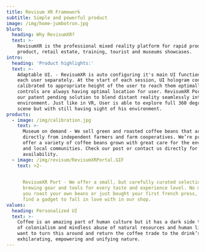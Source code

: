 ```yaml
---
title: Revisum XR Framework
subtitle: Simple and powerful product
image: /img/home-jumbotron.jpg
blurb:
  heading: Why RevisumXR?
  text: >-
    RevisumXR is the professional mixed reality platform for rapid production of
    product, retail estate, training, tourist and museums showcases.
intro:
  heading: 'Product highlights:'
  text: >-
    Adaptable UI. - RevisumXR is auto configuring it's main UI functions for
    each user separately. At the start of each session, UI hologram controls are
    calibrated to appropriate height of the user to reach them optimally. All
    controls are always having optimal location for user. RevisumXR Port - is
    our patent pending solution to blend distant reality seamlessly into user
    environment. Just like in VR, User is able to explore full 360 degree remote
    scene but with still having sight of his environment. 
products:
  - image: /img/calibration.jpg
    text: >-
      Museum on demand - We sell green and roasted coffee beans that are sourced
      directly from independent farmers and farm cooperatives. We’re proud to
      offer a variety of coffee beans grown with great care for the environment
      and local communities. Check our post or contact us directly for current
      availability.
  - image: /img/revisum/RevisumXRPortal.GIF
    text: >2-

       
      RevisumXR Port - We offer a small, but carefully curated selection of
      brewing gear and tools for every taste and experience level. No matter if
      you roast your own beans or just bought your first french press, you’ll
      find a gadget to fall in love with in our shop.
values:
  heading: Personalized UI
  text: >-
    Coffee is an amazing part of human culture but it has a dark side too – one
    of colonialism and mindless abuse of natural resources and human lives. We
    want to turn this around and return the coffee trade to the drink’s
    exhilarating, empowering and unifying nature.
---
```


